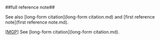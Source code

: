 ##full reference note##

See also [long-form citation](long-form citation.md) and [first reference note](first reference note.md).

\[[MGP](SOURCES.md#MGP)\] See [long-form citation](long-form citation.md).
